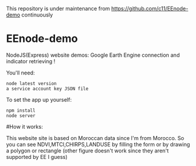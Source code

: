 This repository is under maintenance from https://github.com/c11/EEnode-demo continuously

# EEnode-demo
NodeJS(Express) website demos: Google Earth Engine connection and indicator retrieving !


You'll need:

```
node latest version
a service account key JSON file
```

To set the app up yourself:

```
npm install
node server
```

#How it works:


This website site is based on Moroccan data since I'm from Morocco. So you can see NDVI,MTCI,CHIRPS,LANDUSE by filling the form or by drawing a polygon or rectangle (other figure doesn't work since they aren't supported by EE I guess)


